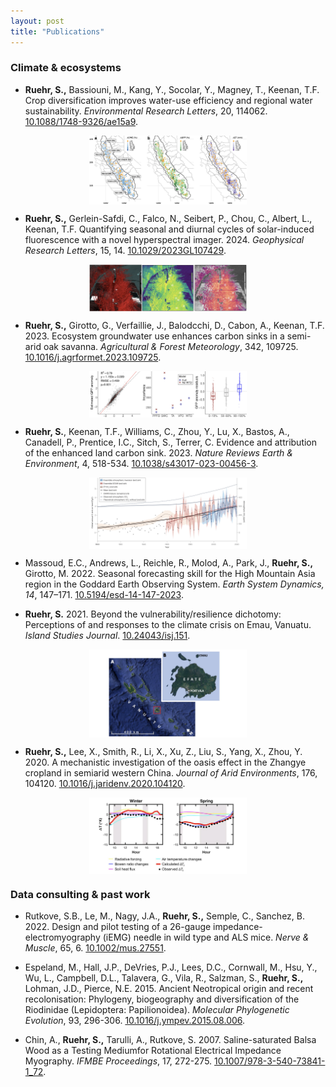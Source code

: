 ```yaml
---
layout: post
title: "Publications"
---
```


### Climate & ecosystems ###

- **Ruehr, S.,** Bassiouni, M., Kang, Y., Socolar, Y., Magney, T., Keenan, T.F. Crop diversification improves water-use efficiency and regional water sustainability. _Environmental Research Letters_, 20, 114062. [10.1088/1748-9326/ae15a9](https://doi.org/10.1088/1748-9326/ae15a9). 

<p align="center">
      <a href="https://doi.org/10.21203/rs.3.rs-6322235/v1">
          <img src="/photos/published/maps_WUE.png" style="width:50%; display:block; margin:0 auto;" >
       </a>
</p>

- **Ruehr, S.,** Gerlein-Safdi, C., Falco, N., Seibert, P., Chou, C., Albert, L., Keenan, T.F. Quantifying seasonal and diurnal cycles of solar-induced fluorescence with a novel hyperspectral imager. 2024. _Geophysical Research Letters_, 15, 14. [10.1029/2023GL107429](https://doi.org/10.1029/2023GL107429).

<p align="center">
  <a href="https://doi.org/10.1029/2023GL107429" target="_blank" rel="noopener noreferrer">
    <img src="/photos/published/grl.jpeg" style="width:50%; display:block; margin:0 auto;" >
  </a>
</p>

- **Ruehr, S.,** Girotto, G., Verfaillie, J., Balodcchi, D., Cabon, A., Keenan, T.F. 2023. Ecosystem groundwater use enhances carbon sinks in a semi-arid oak savanna. _Agricultural & Forest Meteorology_, 342, 109725. [10.1016/j.agrformet.2023.109725](https://doi.org/10.1016/j.agrformet.2023.109725).

<p align="center">
  <a href="https://doi.org/10.1016/j.agrformet.2023.109725" target="_blank" rel="noopener noreferrer">
    <img src="/photos/published/afm.jpeg" style="width:50%; display:block; margin:0 auto;">
  </a>
</p>

- **Ruehr, S.**, Keenan, T.F., Williams, C., Zhou, Y., Lu, X., Bastos, A., Canadell, P., Prentice, I.C., Sitch, S., Terrer, C. Evidence and attribution of the enhanced land carbon sink. 2023. _Nature Reviews Earth & Environment_, 4, 518-534. [10.1038/s43017-023-00456-3](https://www.nature.com/articles/s43017-023-00456-3).

<p align="center">
  <a href="https://www.nature.com/articles/s43017-023-00456-3" target="_blank" rel="noopener noreferrer">
    <img src="/photos/published/nee.jpeg" style="width:50%; display:block; margin:0 auto;">
  </a>
</p>

- Massoud, E.C., Andrews, L., Reichle, R., Molod, A., Park, J., **Ruehr, S.,** Girotto, M. 2022. Seasonal forecasting skill for the High Mountain Asia region in the Goddard Earth Observing System. _Earth System Dynamics, 14_, 147–171. [10.5194/esd-14-147-2023](https://doi.org/10.5194/esd-14-147-2023).

- **Ruehr, S.** 2021. Beyond the vulnerability/resilience dichotomy: Perceptions of and responses to the climate crisis on Emau, Vanuatu. _Island Studies Journal_. [10.24043/isj.151](https://doi.org/10.24043/isj.151).

<p align="center">
  <a href="https://doi.org/10.24043/isj.151" target="_blank" rel="noopener noreferrer">
    <img src="/photos/published/isl.jpeg" style="width:50%; display:block; margin:0 auto;">
  </a>
</p>

- **Ruehr, S.,** Lee, X., Smith, R., Li, X., Xu, Z., Liu, S., Yang, X., Zhou, Y. 2020. A mechanistic investigation of the oasis effect in the Zhangye cropland in semiarid western China. _Journal of Arid Environments_, 176, 104120. [10.1016/j.jaridenv.2020.104120](https://doi.org/10.1016/j.jaridenv.2020.104120).

<p align="center">
  <a href="https://doi.org/10.1016/j.jaridenv.2020.104120" target="_blank" rel="noopener noreferrer">
    <img src="/photos/published/jae.jpeg" style="width:50%; display:block; margin:0 auto;">
  </a>
</p>

### Data consulting & past work ###
- Rutkove, S.B., Le, M., Nagy, J.A., **Ruehr, S.,** Semple, C., Sanchez, B. 2022. Design and pilot testing of a 26-gauge impedance-electromyography (iEMG) needle in wild type and ALS mice. _Nerve & Muscle_, 65, 6. [10.1002/mus.27551](https://pubmed.ncbi.nlm.nih.gov/35383969/).

- Espeland, M., Hall, J.P., DeVries, P.J., Lees, D.C., Cornwall, M., Hsu, Y., Wu, L., Campbell, D.L., Talavera, G., Vila, R., Salzman, S., **Ruehr, S.,** Lohman, J.D., Pierce, N.E. 2015. Ancient Neotropical origin and recent recolonisation: Phylogeny, biogeography and diversification of the Riodinidae (Lepidoptera: Papilionoidea). _Molecular Phylogenetic Evolution_, 93, 296-306. [10.1016/j.ympev.2015.08.006](https://doi.org/10.1016/j.ympev.2015.08.006).

- Chin, A., **Ruehr, S.,** Tarulli, A., Rutkove, S. 2007. Saline-saturated Balsa Wood as a Testing Mediumfor Rotational Electrical Impedance Myography. _IFMBE Proceedings_, 17, 272-275. [10.1007/978-3-540-73841-1_72](https://link.springer.com/chapter/10.1007/978-3-540-73841-1_72).
